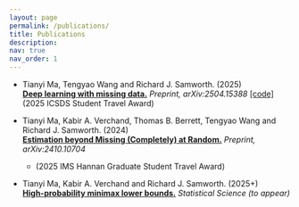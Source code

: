 ```yaml
---
layout: page
permalink: /publications/
title: Publications
description: 
nav: true
nav_order: 1
---
```


* Tianyi Ma, Tengyao Wang and Richard J. Samworth. (2025) <br>
  **[Deep learning with missing data.](https://arxiv.org/abs/2504.15388)** *Preprint, arXiv:2504.15388* [[code]](https://github.com/tianyima2000/DNN_missing_data) (2025 ICSDS Student Travel Award)

* Tianyi Ma, Kabir A. Verchand, Thomas B. Berrett, Tengyao Wang and Richard J. Samworth. (2024) <br>
  **[Estimation beyond Missing (Completely) at Random.](https://arxiv.org/abs/2410.10704)** *Preprint, arXiv:2410.10704*
  * (2025 IMS Hannan Graduate Student Travel Award)

* Tianyi Ma, Kabir A. Verchand and Richard J. Samworth. (2025+) <br>
  **[High-probability minimax lower bounds.](https://arxiv.org/abs/2406.13447)** *Statistical Science (to appear)*
  




